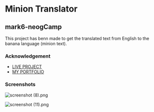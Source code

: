 # Minion Translator

## mark6-neogCamp


This project has benn made to get the translated text from English to the banana language (minion text).


### Acknowledgement

* [LIVE PROJECT](https://minion-translation-banana-talk.netlify.app/)
* [MY PORTFOLIO](https://portfolio-sagar.netlify.app/)

### Screenshots

![screenshot (8).png](https://cdn.hashnode.com/res/hashnode/image/upload/v1630572703686/yy01R7NMm.png)

![screenshot (11).png](https://cdn.hashnode.com/res/hashnode/image/upload/v1630572860032/aFN9AlCQe.png)

